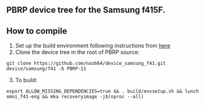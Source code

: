 ## PBRP device tree for the Samsung f415F.

## How to compile

1. Set up the build environment following instructions from [here](https://github.com/PitchBlackRecoveryProject/manifest_pb)
2. Clone the device tree in the root of PBRP source:
```
git clone https://github.com/naz664/device_samsung_f41.git device/samsung/f41 -b PBRP-11
```
3. To build:
```
export ALLOW_MISSING_DEPENDENCIES=true && . build/envsetup.sh && lunch omni_f41-eng && mka recoveryimage -j$(nproc --all)
```



